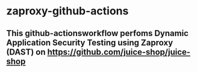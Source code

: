 # zaproxy-github-actions
## This github-actionsworkflow perfoms Dynamic Application Security Testing using Zaproxy (DAST) on https://github.com/juice-shop/juice-shop
